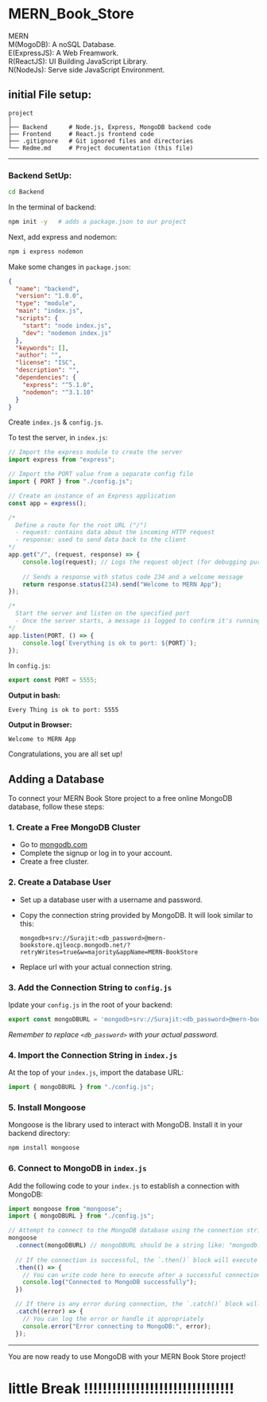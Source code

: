 # MERN_Book_Store

MERN  
M(MogoDB): A noSQL Database.  
E(ExpressJS): A Web Freamwork.  
R(ReactJS): UI Building JavaScript Library.  
N(NodeJs): Serve side JavaScript Environment.

## initial File setup:
```
project
│
├── Backend      # Node.js, Express, MongoDB backend code
├── Frontend     # React.js frontend code
├── .gitignore   # Git ignored files and directories
└── Redme.md     # Project documentation (this file)
```

---

### Backend SetUp:

```bash
cd Backend
```

In the terminal of backend:

```bash
npm init -y   # adds a package.json to our project
```

Next, add express and nodemon:

```bash
npm i express nodemon
```

Make some changes in `package.json`:

```json
{
  "name": "backend",
  "version": "1.0.0",
  "type": "module",
  "main": "index.js",
  "scripts": {
    "start": "node index.js",
    "dev": "nodemon index.js"
  },
  "keywords": [],
  "author": "",
  "license": "ISC",
  "description": "",
  "dependencies": {
    "express": "^5.1.0",
    "nodemon": "^3.1.10"
  }
}
```

Create `index.js` & `config.js`.

To test the server, in `index.js`:

```js
// Import the express module to create the server
import express from "express";

// Import the PORT value from a separate config file
import { PORT } from "./config.js";

// Create an instance of an Express application
const app = express();

/*
  Define a route for the root URL ("/")
  - request: contains data about the incoming HTTP request
  - response: used to send data back to the client
*/
app.get("/", (request, response) => {
    console.log(request); // Logs the request object (for debugging purposes)
    
    // Sends a response with status code 234 and a welcome message
    return response.status(234).send("Welcome to MERN App");
});

/*
  Start the server and listen on the specified port
  - Once the server starts, a message is logged to confirm it's running
*/
app.listen(PORT, () => {
    console.log(`Everything is ok to port: ${PORT}`);
});

```

In `config.js`:

```js
export const PORT = 5555;
```

**Output in bash:**
```
Every Thing is ok to port: 5555
```
**Output in Browser:**
```
Welcome to MERN App
```

Congratulations, you are all set up!

## Adding a Database

To connect your MERN Book Store project to a free online MongoDB database, follow these steps:

### 1. Create a Free MongoDB Cluster

- Go to [mongodb.com](https://www.mongodb.com/)
- Complete the signup or log in to your account.
- Create a free cluster.

### 2. Create a Database User

- Set up a database user with a username and password.
- Copy the connection string provided by MongoDB. It will look similar to this:

  ```
  mongodb+srv://Surajit:<db_password>@mern-bookstore.qjleocp.mongodb.net/?retryWrites=true&w=majority&appName=MERN-BookStore
  ```

- Replace url with your actual connection string.

### 3. Add the Connection String to `config.js`

Ipdate your `config.js` in the root of your backend:

```js
export const mongoDBURL = 'mongodb+srv://Surajit:<db_password>@mern-bookstore.qjleocp.mongodb.net/?retryWrites=true&w=majority&appName=MERN-BookStore';
```

_Remember to replace `<db_password>` with your actual password._

### 4. Import the Connection String in `index.js`

At the top of your `index.js`, import the database URL:

```js
import { mongoDBURL } from "./config.js";
```

### 5. Install Mongoose

Mongoose is the library used to interact with MongoDB. Install it in your backend directory:

```bash
npm install mongoose
```

### 6. Connect to MongoDB in `index.js`

Add the following code to your `index.js` to establish a connection with MongoDB:

```js
import mongoose from "mongoose";
import { mongoDBURL } from "./config.js";

// Attempt to connect to the MongoDB database using the connection string (URL)
mongoose
  .connect(mongoDBURL) // mongoDBURL should be a string like: "mongodb://localhost:27017/myDatabase"
  
  // If the connection is successful, the `.then()` block will execute
  .then(() => {
    // You can write code here to execute after a successful connection
    console.log("Connected to MongoDB successfully");
  })

  // If there is any error during connection, the `.catch()` block will execute
  .catch((error) => {
    // You can log the error or handle it appropriately
    console.error("Error connecting to MongoDB:", error);
  });
```

---

You are now ready to use MongoDB with your MERN Book Store project!

# little Break !!!!!!!!!!!!!!!!!!!!!!!!!!!!!!!!
